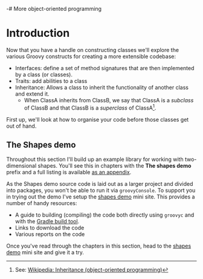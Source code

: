 -# More object-oriented programming

# Introduction

Now that you have a handle on constructing classes we'll explore the various Groovy constructs for creating a more
extensible codebase:

* Interfaces: define a set of method signatures that are then implemented by a class (or classes).
* Traits: add abilities to a class
* Inheritance: Allows a class to inherit the functionality of another class and extend it.
    * When ClassA inherits from ClassB, we say that ClassA is a _subclass_ of ClassB and that ClassB is a _superclass_ of ClassA[^wp].

First up, we'll look at how to organise your code before those classes get out of hand.

[^wp]: See: [Wikipedia: Inheritance (object-oriented programming)](https://en.wikipedia.org/wiki/Inheritance_%28object-oriented_programming%29#Subclasses_and_superclasses)

## The Shapes demo
Throughout this section I'll build up an example library for working with two-dimensional shapes. You'll see this in chapters with the __The shapes demo__ prefix and a full listing is available [as an appendix](#chshapesdemo).

As the Shapes demo source code is laid out as a larger project and divided into packages, you won't be able to run it
via `groovyConsole`.
To support you in trying out the demo I've setup the [shapes demo](http://www.groovy-tutorial.org/shapes-demo/)
mini site. This provides a number of handy resources:

* A guide to building (compiling) the code both directly using `groovyc` and with the [Gradle build tool](http://gradle.org/).
* Links to download the code
* Various reports on the code

Once you've read through the chapters in this section, head to the [shapes demo](http://www.groovy-tutorial.org/shapes-demo/)
 mini site and give it a try.
